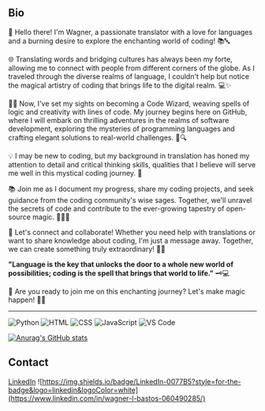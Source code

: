 ## Bio

👋 Hello there! I'm Wagner, a passionate translator with a love for languages and a burning desire to explore the enchanting world of coding! 📚🔤

🌐 Translating words and bridging cultures has always been my forte, allowing me to connect with people from different corners of the globe. As I traveled through the diverse realms of language, I couldn't help but notice the magical artistry of coding that brings life to the digital realm. 💻✨

🧙‍♂️ Now, I've set my sights on becoming a Code Wizard, weaving spells of logic and creativity with lines of code. My journey begins here on GitHub, where I will embark on thrilling adventures in the realms of software development, exploring the mysteries of programming languages and crafting elegant solutions to real-world challenges. 🚀🔍

💡 I may be new to coding, but my background in translation has honed my attention to detail and critical thinking skills, qualities that I believe will serve me well in this mystical coding journey. 🌟

📚 Join me as I document my progress, share my coding projects, and seek guidance from the coding community's wise sages. Together, we'll unravel the secrets of code and contribute to the ever-growing tapestry of open-source magic. 🧙‍♀️✨

💌 Let's connect and collaborate! Whether you need help with translations or want to share knowledge about coding, I'm just a message away. Together, we can create something truly extraordinary! 🤝🌈

**"Language is the key that unlocks the door to a whole new world of possibilities; coding is the spell that brings that world to life."** 🗝️💻

🌌 Are you ready to join me on this enchanting journey? Let's make magic happen! 🌟✨

---

![Python](	https://img.shields.io/badge/Python-FFD43B?style=for-the-badge&logo=python&logoColor=blue)
![HTML](https://img.shields.io/badge/HTML5-E34F26?style=for-the-badge&logo=html5&logoColor=white)
![CSS](https://img.shields.io/badge/CSS3-1572B6?style=for-the-badge&logo=css3&logoColor=white)
![JavaScript](https://img.shields.io/badge/JavaScript-323330?style=for-the-badge&logo=javascript&logoColor=F7DF1E)
![VS Code](https://img.shields.io/badge/VSCode-0078D4?style=for-the-badge&logo=visual%20studio%20code&logoColor=white)

[![Anurag's GitHub stats](https://github-readme-stats.vercel.app/api?username=wagnerbastos&theme=dracula)](https://github.com/wagnerbastos/github-readme-stats)

## Contact

[LinkedIn](https://www.linkedin.com/in/wagner-l-bastos-060490285/)
![https://img.shields.io/badge/LinkedIn-0077B5?style=for-the-badge&logo=linkedin&logoColor=white](https://www.linkedin.com/in/wagner-l-bastos-060490285/)
